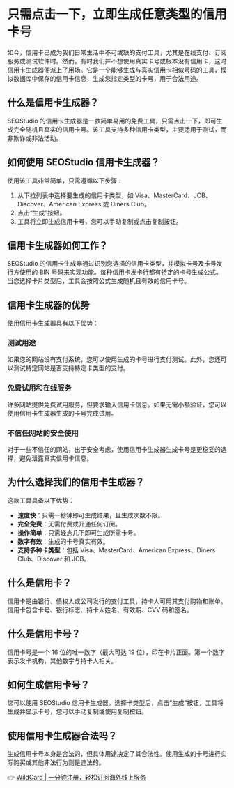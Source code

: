 # 只需点击一下，立即生成任意类型的信用卡号

如今，信用卡已成为我们日常生活中不可或缺的支付工具，尤其是在线支付、订阅服务或测试软件时。然而，有时我们并不想使用真实卡号或根本没有信用卡，这时信用卡生成器便派上了用场。它是一个能够生成与真实信用卡相似号码的工具，模拟数据库中保存的信用卡信息，生成您指定类型的卡号，用于合法用途。

## 什么是信用卡生成器？

SEOStudio 的信用卡生成器是一款简单易用的免费工具，只需点击一下，即可生成完全随机且真实的信用卡号。该工具支持多种信用卡类型，主要适用于测试，而非欺诈或非法活动。

## 如何使用 SEOStudio 信用卡生成器？

使用该工具非常简单，只需遵循以下步骤：

1. 从下拉列表中选择要生成的信用卡类型，如 Visa、MasterCard、JCB、Discover、American Express 或 Diners Club。
2. 点击“生成”按钮。
3. 工具将立即生成信用卡号，您可以手动复制或点击复制按钮。

## 信用卡生成器如何工作？

SEOStudio 的信用卡生成器通过识别您选择的信用卡类型，并模拟卡号及卡号发行方使用的 BIN 号码来实现功能。每种信用卡发卡行都有特定的卡号生成公式。当您选择卡片类型后，工具会按照公式生成随机且有效的信用卡号。

## 信用卡生成器的优势

使用信用卡生成器具有以下优势：

### 测试用途
如果您的网站设有支付系统，您可以使用生成的卡号进行支付测试。此外，您还可以测试特定网站是否支持特定卡类型的支付。

### 免费试用和在线服务
许多网站提供免费试用服务，但要求输入信用卡信息。如果无需小额验证，您可以使用信用卡生成器生成的卡号完成试用。

### 不信任网站的安全使用
对于一些不信任的网站，出于安全考虑，使用信用卡生成器生成卡号是更稳妥的选择，避免泄露真实信用卡信息。

## 为什么选择我们的信用卡生成器？

这款工具具备以下优势：

- **速度快**：只需一秒钟即可生成结果，且生成次数不限。
- **完全免费**：无需付费或开通任何订阅。
- **操作简单**：只需轻点几下即可生成所需卡号。
- **数字有效**：生成的卡号真实有效。
- **支持多种卡类型**：包括 Visa、MasterCard、American Express、Diners Club、Discover 和 JCB。

## 什么是信用卡？

信用卡是由银行、债权人或公司发行的支付工具，持卡人可用其支付购物和账单。信用卡包含卡号、银行标志、持卡人姓名、有效期、CVV 码和签名。

## 什么是信用卡号？

信用卡号是一个 16 位的唯一数字（最大可达 19 位），印在卡片正面。第一个数字表示发卡机构，其他数字与持卡人相关。

## 如何生成信用卡号？

您可以使用 SEOStudio 信用卡生成器。选择卡类型后，点击“生成”按钮，工具将生成并显示卡号，您可以手动复制或使用复制按钮。

## 使用信用卡生成器合法吗？

生成信用卡号本身是合法的，但具体用途决定了其合法性。使用生成的卡号进行实际购买或其他非法行为则是违法的。

👉 [WildCard | 一分钟注册，轻松订阅海外线上服务](https://bbtdd.com/WildCard)
